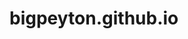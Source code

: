 # bigpeyton.github.io
<html>
  <head>
    
  </head>
  <script>document.write(document.lastModified);</script>
  <body>
    
  </body>
</html>

